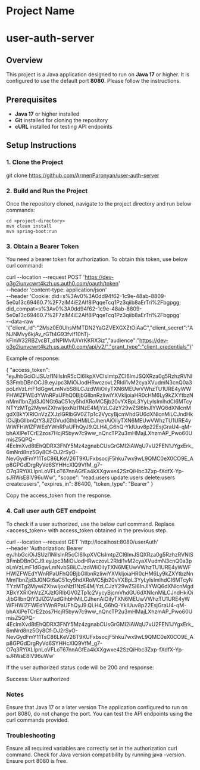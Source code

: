 # Project Name
# user-auth-server


## Overview
This project is a Java application designed to run on **Java 17** or higher. 
It is configured to use the default port **8080**. 
Please follow the instructions.

## Prerequisites
- **Java 17** or higher installed
- **Git** installed for cloning the repository
- **cURL** installed for testing API endpoints

## Setup Instructions

### 1. Clone the Project
git clone https://github.com/ArmenParonyan/user-auth-server

### 2. Build and Run the Project
   Once the repository cloned, navigate to the project directory and run below commands:

    cd <project-directory>
    mvn clean install
    mvn spring-boot:run


### 3. Obtain a Bearer Token
   You need a bearer token for authorization. To obtain this token, use below curl command:

curl --location --request POST 'https://dev-o3g2iunvcwrt4kzh.us.auth0.com/oauth/token' \
--header 'content-type: application/json' \
--header 'Cookie: did=s%3Av0%3A0dd94f62-1c9e-48ab-8809-5e0a13c69460.7%2F7zlM4iE2AIf8lPqqeTcq1Pz3qiib8aErTri%2Fbgpgg; did_compat=s%3Av0%3A0dd94f62-1c9e-48ab-8809-5e0a13c69460.7%2F7zlM4iE2AIf8lPqqeTcq1Pz3qiib8aErTri%2Fbgpgg' \
--data-raw '{"client_id":"2Msz0E0UhsMMTDN2YaGZVEXGXZtOiAaC","client_secret":"ANJNMvy6kjAv_rGTt4G93fvIf10hTj-kFInW32RBZvcBT_dNPIMviUiVrKKRX3iz","audience":"https://dev-o3g2iunvcwrt4kzh.us.auth0.com/api/v2/","grant_type":"client_credentials"}'


Example of response:

{
"access_token": "eyJhbGciOiJSUzI1NiIsInR5cCI6IkpXVCIsImtpZCI6ImJSQXRza0g5RzhzRVNIS3FmbDBnOCJ9.eyJpc3MiOiJodHRwczovL2Rldi1vM2cyaXVudmN3cnQ0a3poLnVzLmF1dGgwLmNvbS8iLCJzdWIiOiIyTXN6MEUwVWhzTU1URE4yWWFHWlZFWEdYWnRPaUFhQ0BjbGllbnRzIiwiYXVkIjoiaHR0cHM6Ly9kZXYtbzNnMml1bnZjd3J0NGt6aC51cy5hdXRoMC5jb20vYXBpL3YyLyIsImlhdCI6MTcyNTYzMTg2MywiZXhwIjoxNzI1NzE4MjYzLCJzY29wZSI6InJlYWQ6dXNlcnMgdXBkYXRlOnVzZXJzIGRlbGV0ZTp1c2VycyBjcmVhdGU6dXNlcnMiLCJndHkiOiJjbGllbnQtY3JlZGVudGlhbHMiLCJhenAiOiIyTXN6MEUwVWhzTU1URE4yWWFHWlZFWEdYWnRPaUFhQyJ9.QLH4_G6hQ-YkIUuv8p22EsjGraU4-qM-bhAXlPeTCrE2zos7HcjR5byw7c9ww_nQncTP2u3mHMajLXhzmAP_Pwo60UmisZ5QPQ-4EclmXvd8tEhQDRX3FNY5Mz4zgnabCUsGrGMI2iAWqU7vU2FEN1JYgxErk_6mNrd8nz5Gy8Cf-DJ2rSyO-NevGydFmY11TsC86LKeV26T9KUFxbsocjF5hku7wx9wL9QMC0eX0CO9E_Ap8GPGdDrgRyVd6SYHHcXlQ9VfM_g7-O7q3RYiXLlpnLoVFLoT67nnAGfEa4kXXgwxe42SzQiHbc3Zxp-fXdfX-Yp-sJRWsE8lV96uWw",
"scope": "read:users update:users delete:users create:users",
"expires_in": 86400,
"token_type": "Bearer"
}

Copy the access_token from the response.


### 4. Call user auth GET endpoint
To check if a user authorized, use the below curl command. 
Replace <access_token> with access_token obtained in the previous step.

curl --location --request GET 'http://localhost:8080/userAuth' \
--header 'Authorization: Bearer eyJhbGciOiJSUzI1NiIsInR5cCI6IkpXVCIsImtpZCI6ImJSQXRza0g5RzhzRVNIS3FmbDBnOCJ9.eyJpc3MiOiJodHRwczovL2Rldi1vM2cyaXVudmN3cnQ0a3poLnVzLmF1dGgwLmNvbS8iLCJzdWIiOiIyTXN6MEUwVWhzTU1URE4yWWFHWlZFWEdYWnRPaUFhQ0BjbGllbnRzIiwiYXVkIjoiaHR0cHM6Ly9kZXYtbzNnMml1bnZjd3J0NGt6aC51cy5hdXRoMC5jb20vYXBpL3YyLyIsImlhdCI6MTcyNTYzMTg2MywiZXhwIjoxNzI1NzE4MjYzLCJzY29wZSI6InJlYWQ6dXNlcnMgdXBkYXRlOnVzZXJzIGRlbGV0ZTp1c2VycyBjcmVhdGU6dXNlcnMiLCJndHkiOiJjbGllbnQtY3JlZGVudGlhbHMiLCJhenAiOiIyTXN6MEUwVWhzTU1URE4yWWFHWlZFWEdYWnRPaUFhQyJ9.QLH4_G6hQ-YkIUuv8p22EsjGraU4-qM-bhAXlPeTCrE2zos7HcjR5byw7c9ww_nQncTP2u3mHMajLXhzmAP_Pwo60UmisZ5QPQ-4EclmXvd8tEhQDRX3FNY5Mz4zgnabCUsGrGMI2iAWqU7vU2FEN1JYgxErk_6mNrd8nz5Gy8Cf-DJ2rSyO-NevGydFmY11TsC86LKeV26T9KUFxbsocjF5hku7wx9wL9QMC0eX0CO9E_Ap8GPGdDrgRyVd6SYHHcXlQ9VfM_g7-O7q3RYiXLlpnLoVFLoT67nnAGfEa4kXXgwxe42SzQiHbc3Zxp-fXdfX-Yp-sJRWsE8lV96uWw'

If the user authorized status code will be 200 and response:

Success: User authorized

### Notes
Ensure that Java 17 or a later version
The application configured to run on port 8080, do not change the port.
You can test the API endpoints using the curl commands provided.

### Troubleshooting
Ensure all required variables are correctly set in the authorization curl command.
Check for Java version compatibility by running java -version.
Ensure port 8080 is free.